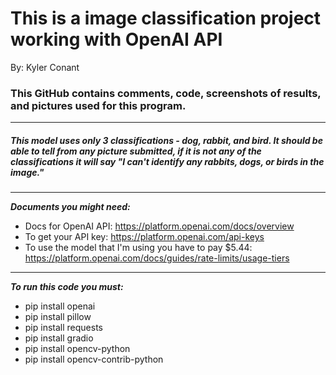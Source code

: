 # This is a image classification project working with OpenAI API

By: Kyler Conant

### This GitHub contains comments, code, screenshots of results, and pictures used for this program.
-----------------------------------------------------------------------------------
##### This model uses only 3 classifications - dog, rabbit, and bird. It should be able to tell from any picture submitted, if it is not any of the classifications it will say "I can't identify any rabbits, dogs, or birds in the image."
-----------------------------------------------------------------------------------
***Documents you might need:***
  - Docs for OpenAI API: https://platform.openai.com/docs/overview
  - To get your API key: https://platform.openai.com/api-keys
  - To use the model that I'm using you have to pay $5.44: https://platform.openai.com/docs/guides/rate-limits/usage-tiers
-----------------------------------------------------------------------------------
***To run this code you must:***
  - pip install openai
  - pip install pillow
  - pip install requests
  - pip install gradio
  - pip install opencv-python
  - pip install opencv-contrib-python
